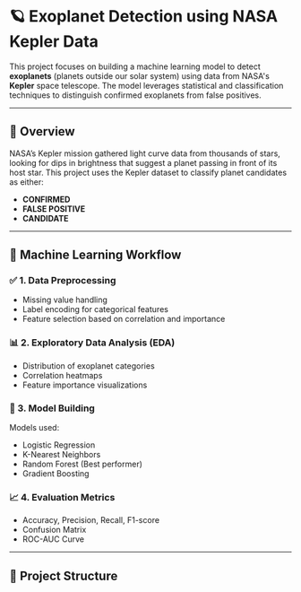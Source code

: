 # 🪐 Exoplanet Detection using NASA Kepler Data

This project focuses on building a machine learning model to detect **exoplanets** (planets outside our solar system) using data from NASA's **Kepler** space telescope. The model leverages statistical and classification techniques to distinguish confirmed exoplanets from false positives.

---

## 🚀 Overview

NASA’s Kepler mission gathered light curve data from thousands of stars, looking for dips in brightness that suggest a planet passing in front of its host star. This project uses the Kepler dataset to classify planet candidates as either:

- **CONFIRMED**
- **FALSE POSITIVE**
- **CANDIDATE**

---

## 🧠 Machine Learning Workflow

### ✅ 1. Data Preprocessing
- Missing value handling
- Label encoding for categorical features
- Feature selection based on correlation and importance

### 📊 2. Exploratory Data Analysis (EDA)
- Distribution of exoplanet categories
- Correlation heatmaps
- Feature importance visualizations

### 🤖 3. Model Building
Models used:
- Logistic Regression
- K-Nearest Neighbors
- Random Forest (Best performer)
- Gradient Boosting

### 📈 4. Evaluation Metrics
- Accuracy, Precision, Recall, F1-score
- Confusion Matrix
- ROC-AUC Curve

---

## 📂 Project Structure


